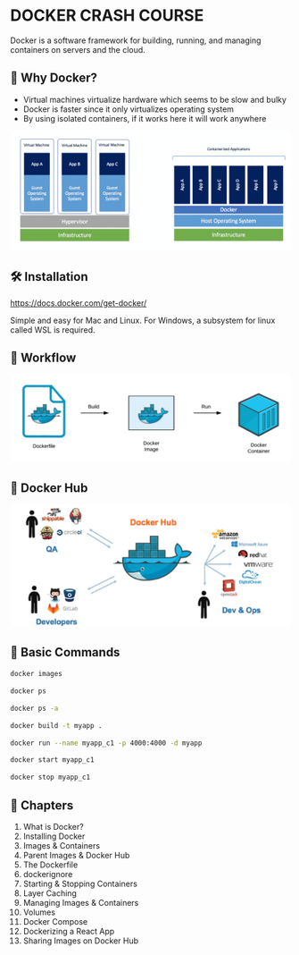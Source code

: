# DOCKER CRASH COURSE

Docker is a software framework for building, running, and managing containers on servers and the cloud.

## 🤔 Why Docker?

- Virtual machines virtualize hardware which seems to be slow and bulky
- Docker is faster since it only virtualizes operating system
- By using isolated containers, if it works here it will work anywhere

<img src="./images/docker-vs-vm.png" alt="Docker vs virtual machines">

## 🛠 Installation

https://docs.docker.com/get-docker/

Simple and easy for Mac and Linux. For Windows, a subsystem for linux called WSL is required.

## 📝 Workflow

<img src="./images/workflow.jpg" alt="Docker workflow">

## 🐳 Docker Hub

<img src="./images/docker-hub.jpg" alt="Docker hub">

## 🤖 Basic Commands

```sh
docker images
```

```sh
docker ps
```

```sh
docker ps -a
```

```sh
docker build -t myapp .
```

```sh
docker run --name myapp_c1 -p 4000:4000 -d myapp
```

```sh
docker start myapp_c1
```

```sh
docker stop myapp_c1
```

## 📖 Chapters

1. What is Docker?
1. Installing Docker
1. Images & Containers
1. Parent Images & Docker Hub
1. The Dockerfile
1. dockerignore
1. Starting & Stopping Containers
1. Layer Caching
1. Managing Images & Containers
1. Volumes
1. Docker Compose
1. Dockerizing a React App
1. Sharing Images on Docker Hub
